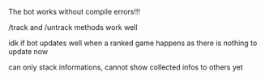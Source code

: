 The bot works without compile errors!!!

/track and /untrack methods work well

idk if bot updates well when a ranked game happens as there is nothing to update now

can only stack informations, cannot show collected infos to others yet
